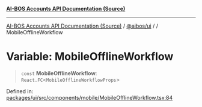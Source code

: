 [**AI-BOS Accounts API Documentation (Source)**](../../../README.md)

***

[AI-BOS Accounts API Documentation (Source)](../../../README.md) / [@aibos/ui](../README.md) / [](../README.md) / MobileOfflineWorkflow

# Variable: MobileOfflineWorkflow

> `const` **MobileOfflineWorkflow**: `React.FC`\<`MobileOfflineWorkflowProps`\>

Defined in: [packages/ui/src/components/mobile/MobileOfflineWorkflow.tsx:84](https://github.com/pohlai88/accounts/blob/48103fb36d28b2b9bfb33472b6de2f719773cde9/packages/ui/src/components/mobile/MobileOfflineWorkflow.tsx#L84)
